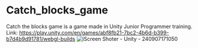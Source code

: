 # Catch_blocks_game
Catch the blocks game is a game made in Unity Junior Programmer training.                               
Link: https://play.unity.com/en/games/abf8fb21-7bc2-4b6d-b399-b7d4b9d91781/webgl-builds
![iScreen Shoter - Unity - 240907171050](https://github.com/user-attachments/assets/ebb5f60f-36fe-4c2c-ae28-da2b224dc938)

